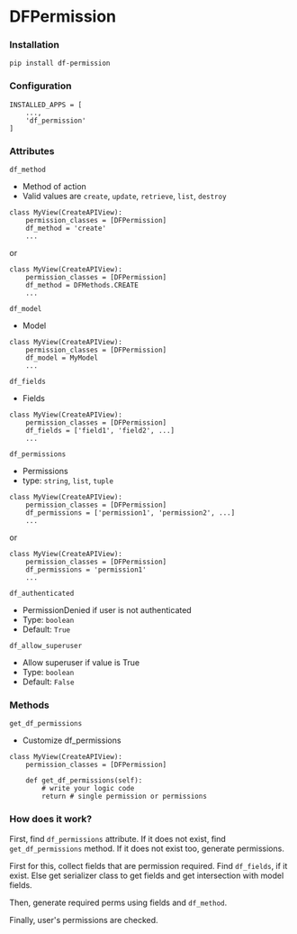 # DFPermission

### Installation
```text
pip install df-permission
```

### Configuration
```pycon
INSTALLED_APPS = [
    ...,
    'df_permission'
]
```

### Attributes

`df_method`
- Method of action
- Valid values are `create`, `update`, `retrieve`, `list`, `destroy`

```pycon
class MyView(CreateAPIView):
    permission_classes = [DFPermission]
    df_method = 'create'
    ...
```

or

```pycon
class MyView(CreateAPIView):
    permission_classes = [DFPermission]
    df_method = DFMethods.CREATE
    ...
```

`df_model`
- Model

```pycon
class MyView(CreateAPIView):
    permission_classes = [DFPermission]
    df_model = MyModel
    ...
```

`df_fields`
- Fields

```pycon
class MyView(CreateAPIView):
    permission_classes = [DFPermission]
    df_fields = ['field1', 'field2', ...]
    ...
```

`df_permissions`
- Permissions
- type: `string`, `list`, `tuple`

```pycon
class MyView(CreateAPIView):
    permission_classes = [DFPermission]
    df_permissions = ['permission1', 'permission2', ...]
    ...
```

or

```pycon
class MyView(CreateAPIView):
    permission_classes = [DFPermission]
    df_permissions = 'permission1'
    ...
```

`df_authenticated`
- PermissionDenied if user is not authenticated
- Type: `boolean`
- Default: `True`

`df_allow_superuser`
- Allow superuser if value is True
- Type: `boolean`
- Default: `False`

### Methods

`get_df_permissions`
- Customize df_permissions

```pycon
class MyView(CreateAPIView):
    permission_classes = [DFPermission]
    
    def get_df_permissions(self):
        # write your logic code
        return # single permission or permissions
```

### How does it work?
First, find `df_permissions` attribute. If it 
does not exist, find `get_df_permissions` method. 
If it does not exist too, generate permissions.

First for this, collect fields that are permission 
required. Find `df_fields`, if it exist. Else get 
serializer class to get fields and get intersection
with model fields.

Then, generate required perms using fields and `df_method`.

Finally, user's permissions are checked.
